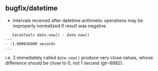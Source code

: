 ## bugfix/datetime

 * Intervals received after datetime arithmetic operations may be improperly
   normalized if result was negative

```
   tarantool> date.now() - date.now()
---
- -1.000026000 seconds
...
```
   i.e. 2 immediately called `date.now()` produce very close values, whose
   difference should be close to 0, not 1 second (gh-6882).
